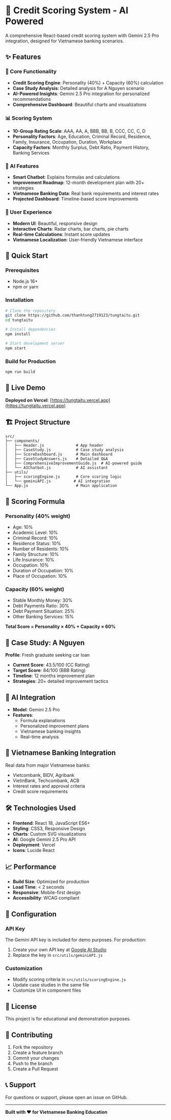 # 🏦 Credit Scoring System - AI Powered

A comprehensive React-based credit scoring system with Gemini 2.5 Pro integration, designed for Vietnamese banking scenarios.

## ✨ Features

### 🎯 Core Functionality
- **Credit Scoring Engine**: Personality (40%) + Capacity (60%) calculation
- **Case Study Analysis**: Detailed analysis for A Nguyen scenario
- **AI-Powered Insights**: Gemini 2.5 Pro integration for personalized recommendations
- **Comprehensive Dashboard**: Beautiful charts and visualizations

### 📊 Scoring System
- **10-Group Rating Scale**: AAA, AA, A, BBB, BB, B, CCC, CC, C, D
- **Personality Factors**: Age, Education, Criminal Record, Residence, Family, Insurance, Occupation, Duration, Workplace
- **Capacity Factors**: Monthly Surplus, Debt Ratio, Payment History, Banking Services

### 🤖 AI Features
- **Smart Chatbot**: Explains formulas and calculations
- **Improvement Roadmap**: 12-month development plan with 20+ strategies
- **Vietnamese Banking Data**: Real bank requirements and interest rates
- **Projected Dashboard**: Timeline-based score improvements

### 🎨 User Experience
- **Modern UI**: Beautiful, responsive design
- **Interactive Charts**: Radar charts, bar charts, pie charts
- **Real-time Calculations**: Instant score updates
- **Vietnamese Localization**: User-friendly Vietnamese interface

## 🚀 Quick Start

### Prerequisites
- Node.js 16+ 
- npm or yarn

### Installation

```bash
# Clone the repository
git clone https://github.com/thanhtung2719123/tungtaitu.git
cd tungtaitu

# Install dependencies
npm install

# Start development server
npm start
```

### Build for Production

```bash
npm run build
```

## 📱 Live Demo

**Deployed on Vercel**: [https://tungtaitu.vercel.app](https://tungtaitu.vercel.app)

## 🏗️ Project Structure

```
src/
├── components/
│   ├── Header.js              # App header
│   ├── CaseStudy.js           # Case study analysis
│   ├── ScoreDashboard.js      # Main dashboard
│   ├── CaseStudyAnswers.js    # Detailed Q&A
│   ├── ComprehensiveImprovementGuide.js  # AI-powered guide
│   └── AIChatbot.js           # AI assistant
├── utils/
│   ├── scoringEngine.js       # Core scoring logic
│   └── geminiAPI.js          # AI integration
└── App.js                     # Main application
```

## 🧮 Scoring Formula

### Personality (40% weight)
- Age: 10%
- Academic Level: 10%
- Criminal Record: 10%
- Residence Status: 10%
- Number of Residents: 10%
- Family Structure: 10%
- Life Insurance: 10%
- Occupation: 10%
- Duration of Occupation: 10%
- Place of Occupation: 10%

### Capacity (60% weight)
- Stable Monthly Money: 30%
- Debt Payments Ratio: 30%
- Debt Payment Situation: 25%
- Other Banking Services: 15%

**Total Score = Personality × 40% + Capacity × 60%**

## 🎯 Case Study: A Nguyen

**Profile**: Fresh graduate seeking car loan
- **Current Score**: 43.5/100 (CC Rating)
- **Target Score**: 84/100 (BBB Rating)
- **Timeline**: 12 months improvement plan
- **Strategies**: 20+ detailed improvement tactics

## 🤖 AI Integration

- **Model**: Gemini 2.5 Pro
- **Features**: 
  - Formula explanations
  - Personalized improvement plans
  - Vietnamese banking insights
  - Real-time analysis

## 🏦 Vietnamese Banking Integration

Real data from major Vietnamese banks:
- Vietcombank, BIDV, Agribank
- VietinBank, Techcombank, ACB
- Interest rates and approval criteria
- Credit score requirements

## 🛠️ Technologies Used

- **Frontend**: React 18, JavaScript ES6+
- **Styling**: CSS3, Responsive Design
- **Charts**: Custom SVG visualizations
- **AI**: Google Gemini 2.5 Pro API
- **Deployment**: Vercel
- **Icons**: Lucide React

## 📈 Performance

- **Build Size**: Optimized for production
- **Load Time**: < 2 seconds
- **Responsive**: Mobile-first design
- **Accessibility**: WCAG compliant

## 🔧 Configuration

### API Key
The Gemini API key is included for demo purposes. For production:
1. Create your own API key at [Google AI Studio](https://makersuite.google.com/app/apikey)
2. Replace the key in `src/utils/geminiAPI.js`

### Customization
- Modify scoring criteria in `src/utils/scoringEngine.js`
- Update case studies in the same file
- Customize UI in component files

## 📝 License

This project is for educational and demonstration purposes.

## 🤝 Contributing

1. Fork the repository
2. Create a feature branch
3. Commit your changes
4. Push to the branch
5. Create a Pull Request

## 📞 Support

For questions or support, please open an issue on GitHub.

---

**Built with ❤️ for Vietnamese Banking Education**